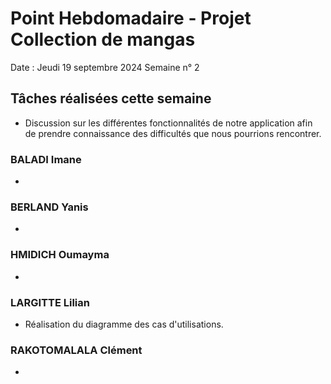 # Point Hebdomadaire - Projet Collection de mangas

Date : Jeudi 19 septembre 2024
Semaine n° 2

## Tâches réalisées cette semaine

- Discussion sur les différentes fonctionnalités de notre application afin de
prendre connaissance des difficultés que nous pourrions rencontrer.

### BALADI Imane
-

### BERLAND Yanis
-

### HMIDICH Oumayma
-

### LARGITTE Lilian
- Réalisation du diagramme des cas d'utilisations.

### RAKOTOMALALA Clément
-
